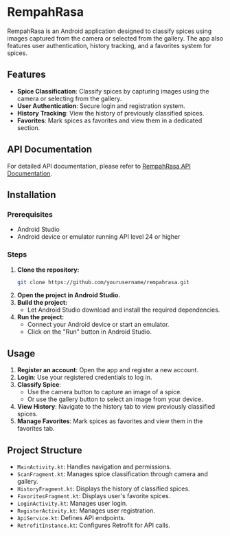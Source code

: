 # RempahRasa

RempahRasa is an Android application designed to classify spices using images captured from the camera or selected from the gallery. The app also features user authentication, history tracking, and a favorites system for spices.

## Features

- **Spice Classification**: Classify spices by capturing images using the camera or selecting from the gallery.
- **User Authentication**: Secure login and registration system.
- **History Tracking**: View the history of previously classified spices.
- **Favorites**: Mark spices as favorites and view them in a dedicated section.

## API Documentation

For detailed API documentation, please refer to [RempahRasa API Documentation](https://documenter.getpostman.com/view/35228443/2sA3Qy6pDx#5cbe18a8-586d-4118-9e3a-2c0bf6303480).

## Installation

### Prerequisites

- Android Studio
- Android device or emulator running API level 24 or higher

### Steps

1. **Clone the repository:**
    ```sh
    git clone https://github.com/yourusername/rempahrasa.git
    ```
2. **Open the project in Android Studio.**
3. **Build the project:**
    - Let Android Studio download and install the required dependencies.
4. **Run the project:**
    - Connect your Android device or start an emulator.
    - Click on the "Run" button in Android Studio.

## Usage

1. **Register an account**: Open the app and register a new account.
2. **Login**: Use your registered credentials to log in.
3. **Classify Spice**:
    - Use the camera button to capture an image of a spice.
    - Or use the gallery button to select an image from your device.
4. **View History**: Navigate to the history tab to view previously classified spices.
5. **Manage Favorites**: Mark spices as favorites and view them in the favorites tab.

## Project Structure

- `MainActivity.kt`: Handles navigation and permissions.
- `ScanFragment.kt`: Manages spice classification through camera and gallery.
- `HistoryFragment.kt`: Displays the history of classified spices.
- `FavoritesFragment.kt`: Displays user's favorite spices.
- `LoginActivity.kt`: Manages user login.
- `RegisterActivity.kt`: Manages user registration.
- `ApiService.kt`: Defines API endpoints.
- `RetrofitInstance.kt`: Configures Retrofit for API calls.
